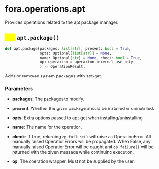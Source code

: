 # fora.operations.apt

Provides operations related to the apt package manager.

## <mark style="color:yellow;">def</mark> `apt.package()`

```python
def apt.package(packages: list[str], present: bool = True, 
                opts: Optional[list[str]] = None, 
                name: Optional[str] = None, check: bool = True, 
                op: Operation = Operation.internal_use_only
                ) -> OperationResult:
```

Adds or removes system packages with apt-get.

### Parameters

 -  **packages**: The packages to modify.

 -  **present**: Whether the given package should be installed or uninstalled.

 -  **opts**: Extra options passed to apt-get when installing/uninstalling.

 -  **name**: The name for the operation.

 -  **check**: If True, returning `op.failure()` will raise an OperationError. All manually raised
    OperationErrors will be propagated. When False, any manually raised OperationError will
    be caught and `op.failure()` will be returned with the given message while continuing execution.

 -  **op**: The operation wrapper. Must not be supplied by the user.
